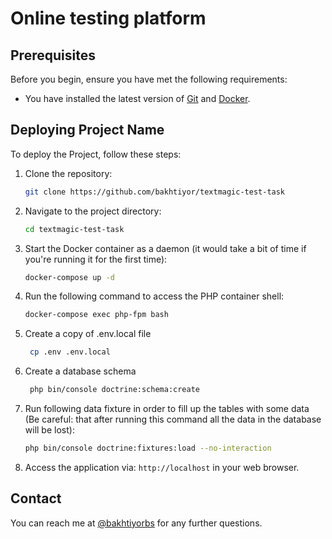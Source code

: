# Online testing platform

## Prerequisites

Before you begin, ensure you have met the following requirements:

- You have installed the latest version of [Git](https://git-scm.com/) and [Docker](https://www.docker.com/).

## Deploying Project Name

To deploy the Project, follow these steps:

1. Clone the repository:
    ```bash
    git clone https://github.com/bakhtiyor/textmagic-test-task
    ```

2. Navigate to the project directory:
    ```bash
    cd textmagic-test-task
    ```

3. Start the Docker container as a daemon (it would take a bit of time if you're running it for the first time):
    ```bash
    docker-compose up -d
    ```

4. Run the following command to access the PHP container shell:
    ```bash
    docker-compose exec php-fpm bash
    ```
   
5. Create a copy of .env.local file
   ```bash
    cp .env .env.local
    ```

6. Create a database schema
   ```bash
    php bin/console doctrine:schema:create
    ```
   
7. Run following data fixture in order to fill up the tables with some data (Be careful: that after running this command all the data in the database will be lost):
    ```bash
    php bin/console doctrine:fixtures:load --no-interaction
    ```
      
8. Access the application via: `http://localhost` in your web browser.

## Contact

You can reach me at [@bakhtiyorbs](https://t.me/bakhtiyorbs) for any further questions.
